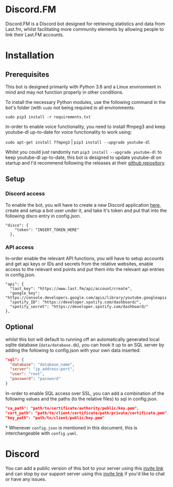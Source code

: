 # Discord.FM
Discord.FM is a Discord bot designed for retrieving statistics and data from Last.fm, whilst facilitating more community elements by allowing people to link their Last.FM accounts.

# Installation

## Prerequisites

This bot is designed primarily with Python 3.6 and a Linux environment in mind and may not function properly in other conditions.

To install the necessary Python modules, use the following command in the bot's folder (with `sudo` not being required in all environments: 

``sudo pip3 install -r requirements.txt``

In-order to enable voice functionality, you need to install ffmpeg3 and keep youtube-dl up-to-date for voice functionality to work using:

``sudo apt-get install ffmpeg3`` | ``pip3 install --upgrade youtube-dl``

Whilst you could just randomly run ``pip3 install --upgrade youtube-dl`` to keep youtube-dl up-to-date, this bot is designed to update youtube-dl on startup and I'd recommend following the releases at their [github repository](https://github.com/ytdl-org/youtube-dl).

## Setup

### Discord access
To enable the bot, you will have to create a new Discord application [here](https://discordapp.com/developers/applications/me), create and setup a bot user under it, and take it's token and put that into the following disco entry in config.json.

```
"disco": {
    "token": "INSERT_TOKEN_HERE"
  },
```

### API access
In-order enable the relevant API functions, you will have to setup accounts and get api keys or IDs and secrets from the relative websites, enable access to the relevant end points and put them into the relevant api entries in config.json.

```
"api": {
  "last_key": "https://www.last.fm/api/account/create",
  "google_key": "https://console.developers.google.com/apis/library/youtube.googleapis.com",
  "spotify_ID": "https://developer.spotify.com/dashboard/",
  "spotify_secret": "https://developer.spotify.com/dashboard/"
},
```

## Optional

whilst this bot will default to running off an automatically generated local sqlite database (``data/database.db``), you can hook it up to an SQL server by adding the following to config.json with your own data inserted:

```json
"sql": {
  "database": "database_name",
  "server": "ip_address:port",
  "user": "root",
  "password": "password"
}
```

In-order to enable SQL access over SSL, you can add a combination of the following values and the paths (to the relative files) to sql in config.json.

```json
"ca_path": "path/to/certificate/authority/public/key.pem",
"cert_path": "path/to/client/certificate/path/private/certificate.pem",
"key_path": "path/to/client/public/key.pem"
```

\* Whenever `config.json` is mentioned in this document, this is interchangeable with `config.yaml`.

# Discord

You can add a public version of this bot to your server using this [invite link](https://discordapp.com/oauth2/authorize?client_id=560984860634644482&scope=bot&permissions=104197184) and can stop by our support server using this [invite link](https://discordapp.com/invite/jkEXqVd) if you'd like to chat or have any issues.
